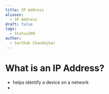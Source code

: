 ```yaml
---
title: IP Address
aliases:
  - IP Address
draft: false
tags:
  - Status200
author:
  - Sarthak Chandajkar
---
```

# What is an IP Address?

- helps identify a device on a network
- 
